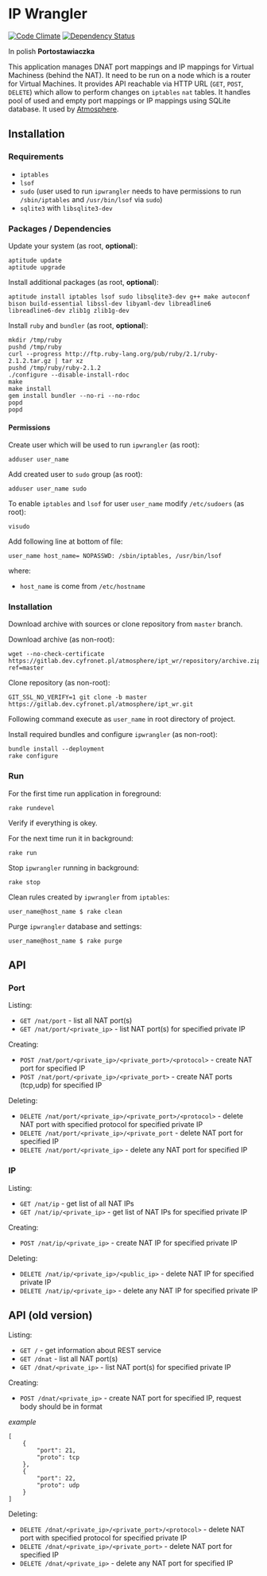 # IP Wrangler

[![Code Climate](https://codeclimate.com/github/dice-cyfronet/ip-wrangler/badges/gpa.svg)](https://codeclimate.com/github/dice-cyfronet/ip-wrangler)
[![Dependency Status](https://gemnasium.com/dice-cyfronet/ip-wrangler.svg)](https://gemnasium.com/dice-cyfronet/ip-wrangler)

In polish __Portostawiaczka__

This application manages DNAT port mappings and IP mappings for Virtual Machiness (behind the NAT). It need to be run on a node which is a router for Virtual Machines. It provides API reachable via HTTP URL (`GET`, `POST`, `DELETE`) which allow to perform changes on `iptables` `nat` tables. It handles pool of used and empty port mappings or IP mappings using SQLite database. It used by [Atmosphere](https://github.com/dice-cyfronet/atmosphere).

## Installation

### Requirements

* `iptables`
* `lsof`
* `sudo` (user used to run `ipwrangler` needs to have permissions to run `/sbin/iptables` and `/usr/bin/lsof` via `sudo`)
* `sqlite3` with `libsqlite3-dev`

### Packages / Dependencies

Update your system (as root, **optional**):

    aptitude update
    aptitude upgrade

Install additional packages (as root, **optional**):

    aptitude install iptables lsof sudo libsqlite3-dev g++ make autoconf bison build-essential libssl-dev libyaml-dev libreadline6 libreadline6-dev zlib1g zlib1g-dev

Install `ruby` and `bundler` (as root, **optional**):

    mkdir /tmp/ruby
    pushd /tmp/ruby
    curl --progress http://ftp.ruby-lang.org/pub/ruby/2.1/ruby-2.1.2.tar.gz | tar xz
    pushd /tmp/ruby/ruby-2.1.2
    ./configure --disable-install-rdoc
    make
    make install
    gem install bundler --no-ri --no-rdoc
    popd
    popd

#### Permissions

Create user which will be used to run `ipwrangler` (as root):

    adduser user_name

Add created user to `sudo` group (as root):

    adduser user_name sudo

To enable `iptables` and `lsof` for user `user_name` modify `/etc/sudoers` (as root):

    visudo

Add following line at bottom of file:

    user_name host_name= NOPASSWD: /sbin/iptables, /usr/bin/lsof

where:

* `host_name` is come from `/etc/hostname`

### Installation

Download archive with sources or clone repository from `master` branch.

Download archive (as non-root):

    wget --no-check-certificate https://gitlab.dev.cyfronet.pl/atmosphere/ipt_wr/repository/archive.zip?ref=master

Clone repository (as non-root):

    GIT_SSL_NO_VERIFY=1 git clone -b master https://gitlab.dev.cyfronet.pl/atmosphere/ipt_wr.git

Following command execute as `user_name` in root directory of project.

Install required bundles and configure `ipwrangler` (as non-root):

    bundle install --deployment
    rake configure

### Run

For the first time run application in foreground:

    rake rundevel

Verify if everything is okey.

For the next time run it in background:

    rake run

Stop `ipwrangler` running in background:

    rake stop

Clean rules created by `ipwrangler` from `iptables`:

    user_name@host_name $ rake clean

Purge `ipwrangler` database and settings:

    user_name@host_name $ rake purge

## API

### Port

Listing:

* `GET /nat/port` - list all NAT port(s)
* `GET /nat/port/<private_ip>` - list NAT port(s) for specified private IP

Creating:

* `POST /nat/port/<private_ip>/<private_port>/<protocol>` - create NAT port for specified IP
* `POST /nat/port/<private_ip>/<private_port>` - create NAT ports (tcp,udp) for specified IP

Deleting:

* `DELETE /nat/port/<private_ip>/<private_port>/<protocol>` - delete NAT port with specified protocol for specified private IP
* `DELETE /nat/port/<private_ip>/<private_port` - delete NAT port for specified IP
* `DELETE /nat/port/<private_ip>` - delete any NAT port for specified IP

### IP

Listing:

* `GET /nat/ip` - get list of all NAT IPs
* `GET /nat/ip/<private_ip>` - get list of NAT IPs for specified private IP

Creating:

* `POST /nat/ip/<private_ip>` - create NAT IP for specified private IP

Deleting:

* `DELETE /nat/ip/<private_ip>/<public_ip>` - delete NAT IP for specified private IP
* `DELETE /nat/ip/<private_ip>` - delete any NAT IP for specified private IP

## API (old version)

Listing:

* `GET /` - get information about REST service
* `GET /dnat` - list all NAT port(s)
* `GET /dnat/<private_ip>` - list NAT port(s) for specified private IP

Creating:

* `POST /dnat/<private_ip>` - create NAT port for specified IP, request body should be in format

_example_

    [
        {
            "port": 21,
            "proto": tcp
        },
        {
            "port": 22,
            "proto": udp
        }
    ]

Deleting:

* `DELETE /dnat/<private_ip>/<private_port>/<protocol>` - delete NAT port with specified protocol for specified private IP
* `DELETE /dnat/<private_ip>/<private_port>` - delete NAT port for specified IP
* `DELETE /dnat/<private_ip>` - delete any NAT port for specified IP
